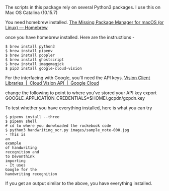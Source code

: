 The scripts in this package rely on several Python3 packages. 
I use this on Mac OS Catalina (10.15.7)

You need homebrew installed. 
[The Missing Package Manager for macOS (or Linux) — Homebrew](https://brew.sh/)

once you have homebrew installed. Here are the instructions - 

```
$ brew install python3 
$ brew install pipenv
$ brew install poppler
$ brew install ghostscript
$ brew install imagemagick
$ pip3 install google-cloud-vision
```

For the interfacing with Google, you'll need the API keys. 
[Vision Client Libraries  |  Cloud Vision API  |  Google Cloud](https://cloud.google.com/vision/docs/libraries#client-libraries-install-python)

change the following to point to where you've stored your API key
export GOOGLE_APPLICATION_CREDENTIALS=$HOME/.gcpdn/gcpdn.key

To test whether you have everything installed, here is what you can try

```
$ pipenv install --three
$ pipenv shell
# cd to where you donwloaded the rockebook code
$ python3 handwriting_ocr.py images/sample_note-000.jpg
- This is
an
example
of handwriting
recognition and
to Devonthink
importing
- It uses
Google for the
handwriting recognition
```

If you get an output similar to the above, you have everything installed. 
